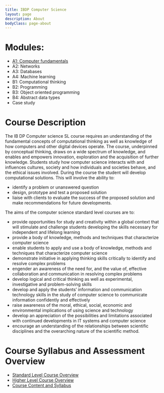 ```yaml
---
title: IBDP Computer Science
layout: page
description: About
bodyClass: page-about
---
```

# Modules:
- [A1: Computer fundamentals](\IBA1)
- A2: Networks
- A3: Databases
- A4: Machine learning
- B1: Computational thinking
- B2: Programming
- B3: Object oriented programming
- B4: Abstract data types
- Case study

# Course Description

The IB DP Computer science SL course requires an understanding of the
fundamental concepts of computational thinking as well as knowledge
of how computers and other digital devices operate. The course, underpinned by conceptual thinking, draws on a wide spectrum of knowledge,
and enables and empowers innovation, exploration and the acquisition
of further knowledge. Students study how computer science interacts
with and influences cultures, society and how individuals and societies
behave, and the ethical issues involved. During the course the student
will develop computational solutions. This will involve the ability to:
- identify a problem or unanswered question
- design, prototype and test a proposed solution
- liaise with clients to evaluate the success of the proposed solution
and make recommendations for future developments.

The aims of the computer science standard level courses are to:
- provide opportunities for study and creativity within a global context that will stimulate and challenge students developing the
skills necessary for independent and lifelong learning
- provide a body of knowledge, methods and techniques that characterize computer science
- enable students to apply and use a body of knowledge, methods
and techniques that characterize computer science
- demonstrate initiative in applying thinking skills critically to identify and resolve complex problems
- engender an awareness of the need for, and the value of, effective
collaboration and communication in resolving complex problems
- develop logical and critical thinking as well as experimental, investigative and problem-solving skills
- develop and apply the students’ information and communication
technology skills in the study of computer science to communicate information confidently and effectively
- raise awareness of the moral, ethical, social, economic and environmental implications of using science and technology
- develop an appreciation of the possibilities and limitations associated with continued developments in IT systems and computer
science
- encourage an understanding of the relationships between scientific disciplines and the overarching nature of the scientific method.


# Course Syllabus and Assessment Overview
- [Standard Level Course Overview](https://nordanglia-my.sharepoint.com/:b:/g/personal/elliott_rees_nais_hk/EUsTAzLKhj5Cu3jMS6F1g9gBydygLiIzWk-8qBSNpDjsCQ?e=yEagXF)
- [Higher Level Course Overview](https://nordanglia-my.sharepoint.com/:b:/g/personal/elliott_rees_nais_hk/EfItfnbIfLpOirDIuwDQ_pUB9hdE0HMe9fToLg_iU0Ewrg?e=iKcUIj)
- [Course Content and Syllabus](https://nordanglia-my.sharepoint.com/:b:/g/personal/elliott_rees_nais_hk/EWShFqMjhYdIhRwNvDMoGY0BsN3Sx7Lv_R1hl5k3g6x-Pw?e=Jr8Vbx)
